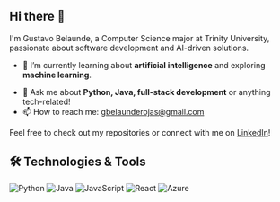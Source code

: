 ## Hi there 👋

I'm Gustavo Belaunde, a Computer Science major at Trinity University, passionate about software development and AI-driven solutions.


- 🌱 I’m currently learning about **artificial intelligence** and exploring **machine learning**.
<!-- 🔭 I’m working on [Voicebot Project](https://github.com/your-username/voicebot_wpp), a WhatsApp chatbot using voice recognition and AI.-->
- 💬 Ask me about **Python, Java, full-stack development** or anything tech-related!
- 📫 How to reach me: [gbelaunderojas@gmail.com](mailto:your.email@example.com)

Feel free to check out my repositories or connect with me on [LinkedIn](https://www.linkedin.com/in/gustavobelaunde/)!

## 🛠️ Technologies & Tools

![Python](https://img.shields.io/badge/-Python-333333?style=flat&logo=python)
![Java](https://img.shields.io/badge/-Java-333333?style=flat&logo=java)
![JavaScript](https://img.shields.io/badge/-JavaScript-333333?style=flat&logo=javascript)
![React](https://img.shields.io/badge/-React-333333?style=flat&logo=react)
![Azure](https://img.shields.io/badge/-Azure-333333?style=flat&logo=microsoft-azure)



<!--
**GustavoBelaunde2004/GustavoBelaunde2004** is a ✨ _special_ ✨ repository because its `README.md` (this file) appears on your GitHub profile.

Here are some ideas to get you started:

- 🔭 I’m currently working on ...
- 🌱 I’m currently learning ...
- 👯 I’m looking to collaborate on ...
- 🤔 I’m looking for help with ...
- 💬 Ask me about ...
- 📫 How to reach me: ...
- 😄 Pronouns: ...
- ⚡ Fun fact: ...
-->
